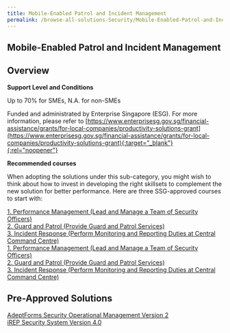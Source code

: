 ```yaml
---
title: Mobile-Enabled Patrol and Incident Management
permalink: /browse-all-solutions-Security/Mobile-Enabled-Patrol-and-Incident-Management
---
```


## Mobile-Enabled Patrol and Incident Management
## Overview

**Support Level and Conditions**

Up to 70% for SMEs, N.A. for non-SMEs

Funded and administrated by Enterprise Singapore (ESG). For more information, please refer to
[https://www.enterprisesg.gov.sg/financial-assistance/grants/for-local-companies/productivity-solutions-grant](https://www.enterprisesg.gov.sg/financial-assistance/grants/for-local-companies/productivity-solutions-grant){:target="_blank"}{:rel="noopener"}

**Recommended courses**

When adopting the solutions under this sub-category, you might wish to think about how to invest in developing the right skillsets to complement the new solution for better performance. Here are three SSG-approved courses to start with:

<a href='https://courses.enterprisejobskills.gov.sg/Course_Internet/CourseDetail/Performance-Management-Lead-Manage-Team-Security-Officers-5'  target='_blank' rel='noopener'>1. Performance Management (Lead and Manage a Team of Security Officers)</a><br>
<a href='https://courses.enterprisejobskills.gov.sg/Course_Internet/CourseDetail/Guard-Patrol-Provide-Guard-Patrol-Services-34'  target='_blank' rel='noopener'>2. Guard and Patrol (Provide Guard and Patrol Services)</a><br>
<a href='https://courses.enterprisejobskills.gov.sg/Course_Internet/CourseDetail/Incident-Response-Perform-Monitoring-Reporting-Duties-Central-Command-Centre-8'  target='_blank' rel='noopener'>3. Incident Response (Perform Monitoring and Reporting Duties at Central Command Centre)</a><br>
<a href='https://courses.enterprisejobskills.gov.sg/Course_Internet/CourseDetail/Performance-Management-Lead-Manage-Team-Security-Officers-5'  target='_blank' rel='noopener'>1. Performance Management (Lead and Manage a Team of Security Officers)</a><br>
<a href='https://courses.enterprisejobskills.gov.sg/Course_Internet/CourseDetail/Guard-Patrol-Provide-Guard-Patrol-Services-34'  target='_blank' rel='noopener'>2. Guard and Patrol (Provide Guard and Patrol Services)</a><br>
<a href='https://courses.enterprisejobskills.gov.sg/Course_Internet/CourseDetail/Incident-Response-Perform-Monitoring-Reporting-Duties-Central-Command-Centre-8'  target='_blank' rel='noopener'>3. Incident Response (Perform Monitoring and Reporting Duties at Central Command Centre)</a><br>

## Pre-Approved Solutions

<a href='/productivity-solutions-grant/solutionrepo/solution2558' target='_blank'>AdeptForms Security Operational Management Version 2</a><br>
<a href='/productivity-solutions-grant/solutionrepo/solution2815' target='_blank'>iREP Security System Version 4.0</a><br>
